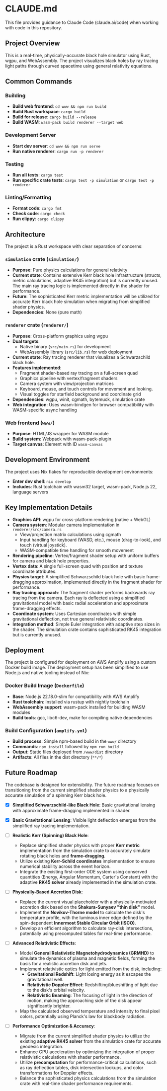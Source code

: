 # CLAUDE.md

This file provides guidance to Claude Code (claude.ai/code) when working with code in this repository.

## Project Overview

This is a real-time, physically-accurate black hole simulator using Rust, wgpu, and WebAssembly. The project visualizes black holes by ray tracing light paths through curved spacetime using general relativity equations.

## Common Commands

### Building
- **Build web frontend**: `cd www && npm run build`
- **Build Rust workspace**: `cargo build`
- **Build for release**: `cargo build --release`
- **Build WASM**: `wasm-pack build renderer --target web`

### Development Server
- **Start dev server**: `cd www && npm run serve`
- **Run native renderer**: `cargo run -p renderer`

### Testing
- **Run all tests**: `cargo test`
- **Run specific crate tests**: `cargo test -p simulation` or `cargo test -p renderer`

### Linting/Formatting
- **Format code**: `cargo fmt`
- **Check code**: `cargo check`
- **Run clippy**: `cargo clippy`

## Architecture

The project is a Rust workspace with clear separation of concerns:

### `simulation` crate (`simulation/`)
- **Purpose**: Pure physics calculations for general relativity
- **Current state**: Contains extensive Kerr black hole infrastructure (structs, metric calculations, adaptive RK45 integration) but is currently unused. The main ray tracing logic is implemented directly in the shader for performance.
- **Future**: The sophisticated Kerr metric implementation will be utilized for accurate Kerr black hole simulation when migrating from simplified shader physics.
- **Dependencies**: None (pure math)

### `renderer` crate (`renderer/`)
- **Purpose**: Cross-platform graphics using wgpu
- **Dual targets**: 
  - Native binary (`src/main.rs`) for development
  - WebAssembly library (`src/lib.rs`) for web deployment
- **Current state**: Ray tracing renderer that visualizes a Schwarzschild black hole.
- **Features implemented**: 
  - Fragment shader-based ray tracing on a full-screen quad
  - Graphics pipeline with vertex/fragment shaders
  - Camera system with view/projection matrices
  - Keyboard, mouse, and touch controls for movement and looking.
  - Visual toggles for starfield background and coordinate grid
- **Dependencies**: wgpu, winit, cgmath, bytemuck, simulation crate
- **Web integration**: Uses wasm-bindgen for browser compatibility with WASM-specific async handling

### Web frontend (`www/`)
- **Purpose**: HTML/JS wrapper for WASM module
- **Build system**: Webpack with wasm-pack-plugin
- **Target canvas**: Element with ID `wasm-canvas`

## Development Environment

The project uses Nix flakes for reproducible development environments:
- **Enter dev shell**: `nix develop`
- **Includes**: Rust toolchain with wasm32 target, wasm-pack, Node.js 22, language servers

## Key Implementation Details

- **Graphics API**: wgpu for cross-platform rendering (native + WebGL)
- **Camera system**: Modular camera implementation in `renderer/src/camera.rs`
  - View/projection matrix calculations using cgmath
  - Input handling for keyboard (WASD, etc.), mouse (drag-to-look), and touch (virtual joystick).
  - WASM-compatible time handling for smooth movement
- **Rendering pipeline**: Vertex/fragment shader setup with uniform buffers for camera and black hole properties.
- **Vertex data**: A single full-screen quad with position and texture coordinate attributes.
- **Physics target**: A simplified Schwarzschild black hole with basic frame-dragging approximation, implemented directly in the fragment shader for performance.
- **Ray tracing approach**: The fragment shader performs backwards ray tracing from the camera. Each ray is deflected using a simplified gravitational model with basic radial acceleration and approximate frame-dragging effects.
- **Coordinate system**: Uses Cartesian coordinates with simple gravitational deflection, not true general relativistic coordinates.
- **Integration method**: Simple Euler integration with adaptive step sizes in the shader. The simulation crate contains sophisticated RK45 integration but is currently unused.

## Deployment

The project is configured for deployment on AWS Amplify using a custom Docker build image. The deployment setup has been simplified to use Node.js and native tooling instead of Nix:

### Docker Build Image (`Dockerfile`)
- **Base**: Node.js 22.18.0-slim for compatibility with AWS Amplify
- **Rust toolchain**: Installed via rustup with nightly toolchain
- **WebAssembly support**: wasm-pack installed for building WASM modules
- **Build tools**: gcc, libc6-dev, make for compiling native dependencies

### Build Configuration (`amplify.yml`)
- **Build process**: Simple npm-based build in the `www/` directory
- **Commands**: `npm install` followed by `npm run build`
- **Output**: Static files deployed from `/www/dist` directory
- **Artifacts**: All files in the dist directory (`**/*`)

## Future Roadmap

The codebase is designed for extensibility. The future roadmap focuses on transitioning from the current simplified shader physics to a physically accurate simulation of a spinning Kerr black hole.

- [x] **Simplified Schwarzschild-like Black Hole**: Basic gravitational lensing with approximate frame-dragging implemented in shader.
- [x] **Basic Gravitational Lensing**: Visible light deflection emerges from the simplified ray tracing implementation.
- [ ] **Realistic Kerr (Spinning) Black Hole**:
    - Replace simplified shader physics with proper **Kerr metric** implementation from the simulation crate to accurately simulate rotating black holes and **frame-dragging**.
    - Utilize existing **Kerr-Schild coordinates** implementation to ensure numerical stability across the event horizon.
    - Integrate the existing first-order ODE system using conserved quantities (Energy, Angular Momentum, Carter's Constant) with the adaptive **RK45 solver** already implemented in the simulation crate.

- [ ] **Physically-Based Accretion Disk**:
    - Replace the current visual placeholder with a physically-motivated accretion disk based on the **Shakura-Sunyaev "thin disk"** model.
    - Implement the **Novikov-Thorne model** to calculate the disk's temperature profile, with the luminous inner edge defined by the spin-dependent **Innermost Stable Circular Orbit (ISCO)**.
    - Develop an efficient algorithm to calculate ray-disk intersections, potentially using precomputed tables for real-time performance.

- [ ] **Advanced Relativistic Effects**:
    - Model **General Relativistic Magnetohydrodynamics (GRMHD)** to simulate the dynamics of plasma and magnetic fields, forming the basis for a realistic accretion disk and jets.
    - Implement relativistic optics for light emitted from the disk, including:
        - **Gravitational Redshift**: Light losing energy as it escapes the gravitational well.
        - **Relativistic Doppler Effect**: Redshifting/blueshifting of light due to the disk's orbital velocity.
        - **Relativistic Beaming**: The focusing of light in the direction of motion, making the approaching side of the disk appear significantly brighter.
    - Map the calculated observed temperature and intensity to final pixel colors, potentially using Planck's law for blackbody radiation.

- [ ] **Performance Optimization & Accuracy**:
    - Migrate from the current simplified shader physics to utilize the existing **adaptive RK45 solver** from the simulation crate for accurate geodesic integration.
    - Enhance GPU acceleration by optimizing the integration of proper relativistic calculations with shader performance.
    - Utilize **precomputation** for performance-critical calculations, such as ray deflection tables, disk intersection lookups, and color transformations for Doppler effects.
    - Balance the sophisticated physics calculations from the simulation crate with real-time shader performance requirements.

